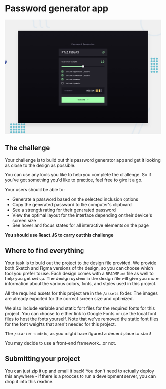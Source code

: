 # Password generator app

![Design preview for this interview](./preview.jpg)

## The challenge

Your challenge is to build out this password generator app and get it looking as close to the design as possible.

You can use any tools you like to help you complete the challenge. So if you've got something you'd like to practice, feel free to give it a go.

Your users should be able to:

- Generate a password based on the selected inclusion options
- Copy the generated password to the computer's clipboard
- See a strength rating for their generated password
- View the optimal layout for the interface depending on their device's screen size
- See hover and focus states for all interactive elements on the page

**You should use React.JS to carry out this challenge**

## Where to find everything

Your task is to build out the project to the design file provided. We provide both Sketch and Figma versions of the design, so you can choose which tool you prefer to use. Each design comes with a `README.md` file as well to help you get set up. The design system in the design file will give you more information about the various colors, fonts, and styles used in this project. 


All the required assets for this project are in the `/assets` folder. The images are already exported for the correct screen size and optimized. 

We also include variable and static font files for the required fonts for this project. You can choose to either link to Google Fonts or use the local font files to host the fonts yourself. Note that we've removed the static font files for the font weights that aren't needed for this project.

The `/starter-code` is, as you might have figured a decent place to start!

You may decide to use a front-end framework...or not. 

## Submitting your project

You can just zip it up and email it back! You don't need to actually deploy this anywhere - if there is a procces to run a development server, you can drop it into this readme.